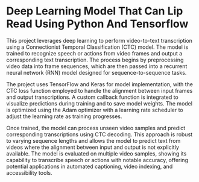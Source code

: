 # Deep Learning Model That Can Lip Read Using Python And Tensorflow


This project leverages deep learning to perform video-to-text transcription using a Connectionist Temporal Classification (CTC) model. The model is trained to recognize speech or actions from video frames and output a corresponding text transcription. The process begins by preprocessing video data into frame sequences, which are then passed into a recurrent neural network (RNN) model designed for sequence-to-sequence tasks. 

The project uses TensorFlow and Keras for model implementation, with the CTC loss function employed to handle the alignment between input frames and output transcriptions. A custom callback function is integrated to visualize predictions during training and to save model weights. The model is optimized using the Adam optimizer with a learning rate scheduler to adjust the learning rate as training progresses. 

Once trained, the model can process unseen video samples and predict corresponding transcriptions using CTC decoding. This approach is robust to varying sequence lengths and allows the model to predict text from videos where the alignment between input and output is not explicitly available. The model is evaluated on multiple video samples, showing its capability to transcribe speech or actions with notable accuracy, offering potential applications in automated captioning, video indexing, and accessibility tools.
